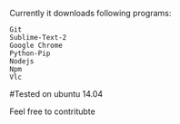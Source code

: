 Currently it downloads following programs:
```
Git
Sublime-Text-2
Google Chrome
Python-Pip
Nodejs
Npm
Vlc

```

#Tested on ubuntu 14.04

Feel free to contritubte
